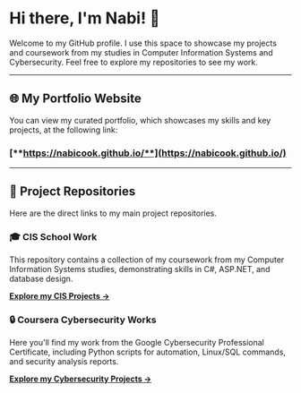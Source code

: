 # Hi there, I'm Nabi! 👋

Welcome to my GitHub profile. I use this space to showcase my projects and coursework from my studies in Computer Information Systems and Cybersecurity. Feel free to explore my repositories to see my work.

---
## 🌐 My Portfolio Website

You can view my curated portfolio, which showcases my skills and key projects, at the following link:

### [**https://nabicook.github.io/**](https://nabicook.github.io/)

---
## 📁 Project Repositories

Here are the direct links to my main project repositories.

### 🎓 CIS School Work
This repository contains a collection of my coursework from my Computer Information Systems studies, demonstrating skills in C#, ASP.NET, and database design.

[**Explore my CIS Projects &rarr;**](https://github.com/NabiCook/CIS-School-Work)

### 🔒 Coursera Cybersecurity Works
Here you'll find my work from the Google Cybersecurity Professional Certificate, including Python scripts for automation, Linux/SQL commands, and security analysis reports.

[**Explore my Cybersecurity Projects &rarr;**](https://github.com/NabiCook/coursera-works)

<!--
**NabiCook/NabiCook** is a ✨ _special_ ✨ repository because its `README.md` (this file) appears on your GitHub profile.

Here are some ideas to get you started:

- 🔭 I’m currently working on ...
- 🌱 I’m currently learning ...
- 👯 I’m looking to collaborate on ...
- 🤔 I’m looking for help with ...
- 💬 Ask me about ...
- 📫 How to reach me: ...
- 😄 Pronouns: ...
- ⚡ Fun fact: ...
-->
